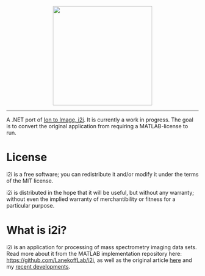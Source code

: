 <p align="center">
  <img width="260" height="260" src="https://github.com/user-attachments/assets/3f6814a0-8873-4f62-99e7-be86446a3395">
</p>

---
A .NET port of [Ion to Image, i2i](https://github.com/LanekoffLab/i2i). It is currently a work in progress. The goal is to convert the original application from requiring a MATLAB-license to run. 
# License
i2i is a free software; you can redistribute it and/or modify it under the terms of the MIT license.

i2i is distributed in the hope that it will be useful, but without any warranty; without even the implied warranty of merchantibility or fitness for a particular purpose.
# What is i2i?
i2i is an application for processing of mass spectrometry imaging data sets. Read more about it from the MATLAB implementation repository here: https://github.com/LanekoffLab/i2i, as well as the original article [here](https://pubs.acs.org/doi/10.1021/acs.analchem.3c01615) and my [recent developments](https://www.biorxiv.org/content/10.1101/2025.03.07.642022v1).




